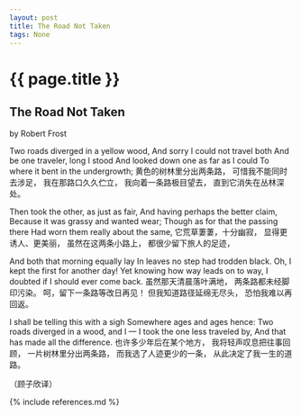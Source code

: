 ```yaml
---
layout: post
title: The Road Not Taken
tags: None 
---
```



{{ page.title }}
================

##  The Road Not Taken

>  
 

by Robert Frost

Two roads diverged in a yellow wood, 
And sorry I could not travel both 
And be one traveler, long I stood 
And looked down one as far as I could 
To where it bent in the undergrowth; 
黄色的树林里分出两条路， 
可惜我不能同时去涉足， 
我在那路口久久伫立， 
我向着一条路极目望去， 
直到它消失在丛林深处。

Then took the other, as just as fair, 
And having perhaps the better claim,
Because it was grassy and wanted wear;
Though as for that the passing there
Had worn them really about the same,
它荒草萋萋，十分幽寂， 
显得更诱人、更美丽， 
虽然在这两条小路上， 
都很少留下旅人的足迹，

And both that morning equally lay
In leaves no step had trodden black.
Oh, I kept the first for another day!
Yet knowing how way leads on to way,
I doubted if I should ever come back.
虽然那天清晨落叶满地， 
两条路都未经脚印污染。 
呵，留下一条路等改日再见！ 
但我知道路径延绵无尽头， 
恐怕我难以再回返。

I shall be telling this with a sigh
Somewhere ages and ages hence:
Two roads diverged in a wood, and I —
I took the one less traveled by,
And that has made all the difference.
也许多少年后在某个地方， 
我将轻声叹息把往事回顾， 
一片树林里分出两条路， 
而我选了人迹更少的一条， 
从此决定了我一生的道路。

（顾子欣译）











{% include references.md %}
